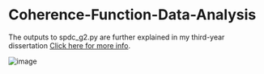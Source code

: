 # Coherence-Function-Data-Analysis

The outputs to spdc_g2.py are further explained in my third-year dissertation [Click here for more info](https://drive.google.com/file/d/15I74rcw3ZxaHnSUxd7CdCN3ogJRqTsIW/view?usp=sharing).


![image](https://drive.google.com/uc?export=view&id=1QspeLL4wVjzzIGHuyYVMfy2-77yHECNT)
